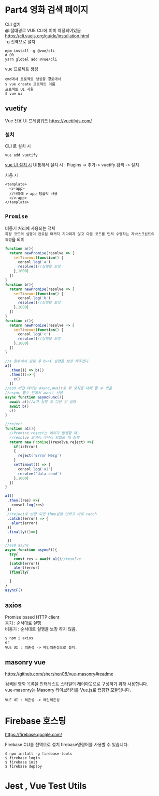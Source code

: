 # Part4 영화 검색 페이지
CLI 설치  
@:절대경로 VUE CLI에 이미 지정되어있음  
https://cli.vuejs.org/guide/installation.html  
-g 전역으로 설치
```
npm install -g @vue/cli
# OR
yarn global add @vue/cli
```
vue 프로젝트 생성
```
cmd에서 프로젝트 생성할 경로에서
$ vue create 프로젝트 이름
프로젝트 UI 지원
$ vue ui
```
## vuetify
Vue 전용 UI 프레임워크
https://vuetifyjs.com/
### 설치
CLI 로 설치 시
```
vue add vuetify
```
<a href="https://vuetifyjs.com/en/getting-started/installation/#vue-ui-install">vue UI 설치 시</a>
UI통해서 설치 시 : Plugins -> 추가-> vuetify 검색 -> 설치

사용 시
```
<template>
  <v-app>
  //사이에 v-app 템플릿 사용 
  </v-app>
</template>
```
## `Promise`
비동기 처리에 사용되는 객체  
`특정 코드의 실행이 완료될 때까지 기다리지 않고 다음 코드를 먼저 수행하는 자바스크립트의 특성`을 의미
```js
function a(){
  return newPromise(resolve => {
    setTimeout(function() {
      consol.log('a')
      resolve()//실행을 보장
    },1000)
  })
}
function b(){
  return newPromise(resolve => {
    setTimeout(function() {
      consol.log('b')
      resolve()//실행을 보장
    },1000)
  })
}
function c(){
  return newPromise(resolve => {
    setTimeout(function() {
      consol.log('c')
      resolve()//실행을 보장
    },1000)
  })
}

//a 함수에서 완료 후 b=>C 실행을 보장 해주겠다.
a()
  .then(() => b())
  .then(()=> {
    c()
  })
//es8 버전 에서는 async,await로 위 로직을 대체 할 수 있음.
//async 함수 안에서 await 사용
async function asyncFunc(){
  await a()//a가 실행 후 다음 것 실행
  await b()
  c()
}

//reject
function a1(){
  //Promise reject는 에러가 발생할 때
  //resolve 로직이 마무리 되었을 때 실행
  return new Promise((resolve,reject) =>{
    if(isError)
    {
      reject('Error Mesg')
    }
    setTimout(() => {
      consol.log('a1')
      resolve('data send')
    },1000)
  })
}

a1()
 .then((res) =>{
   consol.log(res)
 })
 //reject로 반환 되면 then실행 안하고 바로 catch
 .catch((error) => {
   alert(error)
 })
 .finally(()=>{

 })
//es8 async
async function asyncF(){
  try{
    const res = await a1()//resolve
  }catch(error){
    alert(error)
  }finally{

  } 
}
asyncF()
```

## axios
Promise based HTTP client  
동기 : 순서대로 실행  
비동기 : 순서대로 실행을 보장 하지 않음.  
```
$ npm i axios 
or
VUE UI : 의존성 -> 메인의존성으로 설치.
```


## masonry vue
https://github.com/shershen08/vue-masonry#readme

검색된 영화 목록을 핀터레스트 스타일의 레이아웃으로 구성하기 위해 사용합니다.
vue-masonry는 Masonry 라이브러리를 Vue.js로 랩핑한 모듈입니다.
```
VUE UI : 의존성 -> 메인의존성
```

# Firebase 호스팅
https://firebase.google.com/

Firebase CLI를 전역으로 설치
firebase명령어를 사용할 수 있습니다.
```
$ npm install -g firebase-tools
$ firebase login
$ firebase init
$ firebase deploy
```

# Jest , Vue Test Utils
